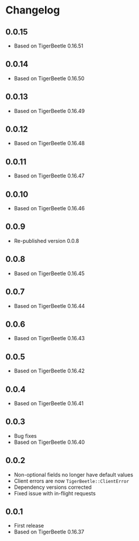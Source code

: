 # Changelog

## 0.0.15

- Based on TigerBeetle 0.16.51

## 0.0.14

- Based on TigerBeetle 0.16.50

## 0.0.13

- Based on TigerBeetle 0.16.49

## 0.0.12

- Based on TigerBeetle 0.16.48

## 0.0.11

- Based on TigerBeetle 0.16.47

## 0.0.10

- Based on TigerBeetle 0.16.46

## 0.0.9

- Re-published version 0.0.8

## 0.0.8

- Based on TigerBeetle 0.16.45

## 0.0.7

- Based on TigerBeetle 0.16.44

## 0.0.6

- Based on TigerBeetle 0.16.43

## 0.0.5

- Based on TigerBeetle 0.16.42

## 0.0.4

- Based on TigerBeetle 0.16.41

## 0.0.3

- Bug fixes
- Based on TigerBeetle 0.16.40

## 0.0.2

- Non-optional fields no longer have default values
- Client errors are now `TigerBeetle::ClientError`
- Dependency versions corrected
- Fixed issue with in-flight requests

## 0.0.1

- First release
- Based on TigerBeetle 0.16.37
